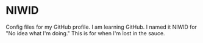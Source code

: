 # NIWID
Config files for my GitHub profile.
I am learning GitHub. I named it NIWID for "No idea what I'm doing." This is for when I'm lost in the sauce.
